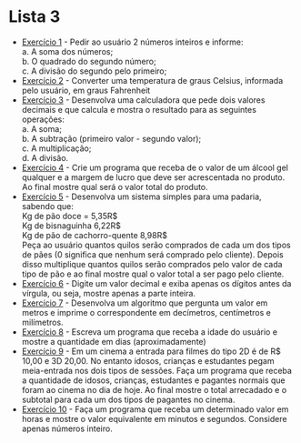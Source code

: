 # Lista 3
* [Exercício 1](lista_3_1.c) - Pedir ao usuário 2 números inteiros e informe: <br /> 
a. A soma dos números; <br /> 
b. O quadrado do segundo número; <br /> 
c. A divisão do segundo pelo primeiro; <br /> 
* [Exercício 2](lista_3_2.c) - Converter uma temperatura de graus Celsius, informada pelo usuário, em graus
Fahrenheit
* [Exercício 3](lista_3_3.c) - Desenvolva uma calculadora que pede dois valores decimais e que calcula e mostra o
resultado para as seguintes operações: <br /> 
a. A soma; <br /> 
b. A subtração (primeiro valor - segundo valor); <br /> 
c. A multiplicação; <br /> 
d. A divisão. <br /> 
* [Exercício 4](lista_3_4.c) - Crie um programa que receba de o valor de um álcool gel qualquer e a margem de lucro
que deve ser acrescentada no produto. Ao final mostre qual será o valor total do produto.
* [Exercício 5](lista_3_5.c) - Desenvolva um sistema simples para uma padaria, sabendo que: <br /> 
Kg de pão doce = 5,35R$ <br /> 
Kg de bisnaguinha 6,22R$ <br /> 
Kg de pão de cachorro-quente 8,98R$ <br /> 
Peça ao usuário quantos quilos serão comprados de cada um dos tipos de pães (0
significa que nenhum será comprado pelo cliente). Depois disso multiplique quantos quilos
serão comprados pelo valor de cada tipo de pão e ao final mostre qual o valor total a ser pago
pelo cliente.
* [Exercício 6](lista_3_6.c) - Digite um valor decimal e exiba apenas os dígitos antes da vírgula, ou seja, mostre
apenas a parte inteira.
* [Exercício 7](lista_3_7.c) - Desenvolva um algoritmo que pergunta um valor em metros e imprime o
correspondente em decímetros, centímetros e milímetros.
* [Exercício 8](lista_3_8.c) - Escreva um programa que receba a idade do usuário e mostre a quantidade em dias
(aproximadamente)
* [Exercício 9](lista_3_9.c) - Em um cinema a entrada para filmes do tipo 2D é de R$ 10,00 e 3D 20,00. No entanto
idosos, crianças e estudantes pegam meia-entrada nos dois tipos de sessões. Faça um
programa que receba a quantidade de idosos, crianças, estudantes e pagantes normais que
foram ao cinema no dia de hoje. Ao final mostre o total arrecadado e o subtotal para cada um
dos tipos de pagantes no cinema.
* [Exercício 10](lista_3_10.c) - Faça um programa que receba um determinado valor em horas e mostre o valor
equivalente em minutos e segundos. Considere apenas números inteiro.
